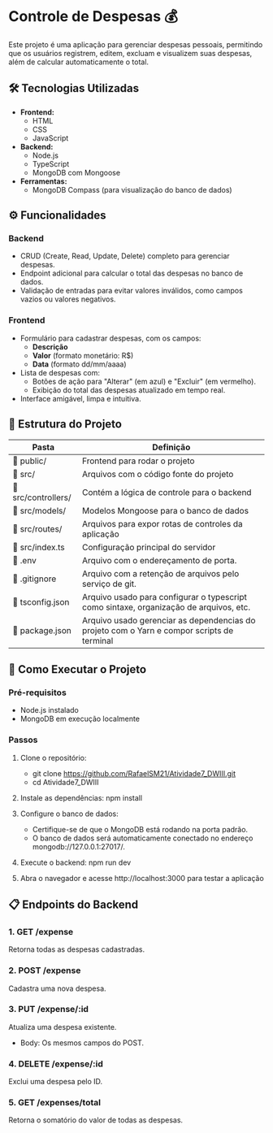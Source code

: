 # Controle de Despesas 💰

Este projeto é uma aplicação para gerenciar despesas pessoais, permitindo que os usuários registrem, editem, excluam e visualizem suas despesas, além de calcular automaticamente o total.

## 🛠️ Tecnologias Utilizadas
- **Frontend:**
  - HTML
  - CSS
  - JavaScript
- **Backend:**
  - Node.js
  - TypeScript
  - MongoDB com Mongoose
- **Ferramentas:**
  - MongoDB Compass (para visualização do banco de dados)

## ⚙️ Funcionalidades
### Backend
- CRUD (Create, Read, Update, Delete) completo para gerenciar despesas.
- Endpoint adicional para calcular o total das despesas no banco de dados.
- Validação de entradas para evitar valores inválidos, como campos vazios ou valores negativos.

### Frontend
- Formulário para cadastrar despesas, com os campos:
  - **Descrição**
  - **Valor** (formato monetário: R$)
  - **Data** (formato dd/mm/aaaa)
- Lista de despesas com:
  - Botões de ação para "Alterar" (em azul) e "Excluir" (em vermelho).
  - Exibição do total das despesas atualizado em tempo real.
- Interface amigável, limpa e intuitiva.

## 📁 Estrutura do Projeto
| Pasta                    | Definição                                                                                  |
| ------------------------ | ------------------------------------------------------------------------------------------ |
| 📁 public/                   | Frontend para rodar o projeto                                                 |
| 📁 src/                   | Arquivos com o código fonte do projeto                                                     |
| 📁 src/controllers/        | Contém a lógica de controle para o backend                                            |
| 📁 src/models/             | Modelos Mongoose para o banco de dados                                     |
| 📁 src/routes/            | Arquivos para expor rotas de controles da aplicação                                        |
| 📁 src/index.ts               | Configuração principal do servidor     |
| 📄 .env          | Arquivo com o endereçamento de porta.     |
| 📄 .gitignore          | Arquivo com a retenção de arquivos pelo serviço de git.     |
| 📄 tsconfig.json          | Arquivo usado para configurar o typescript como sintaxe, organização de arquivos, etc.     |
| 📄 package.json           | Arquivo usado gerenciar as dependencias do projeto com o Yarn e compor scripts de terminal |

## 🚀 Como Executar o Projeto
### Pré-requisitos
- Node.js instalado
- MongoDB em execução localmente

### Passos
1. Clone o repositório:
   - git clone https://github.com/RafaelSM21/Atividade7_DWIII.git
   - cd Atividade7_DWIII

2. Instale as dependências:
   npm install

3. Configure o banco de dados:
   - Certifique-se de que o MongoDB está rodando na porta padrão.
   - O banco de dados será automaticamente conectado no endereço mongodb://127.0.0.1:27017/.

4. Execute o backend:
   npm run dev

5. Abra o navegador e acesse http://localhost:3000 para testar a aplicação

## 📋 Endpoints do Backend
### 1. GET /expense
Retorna todas as despesas cadastradas.

### 2. POST /expense
Cadastra uma nova despesa.

### 3. PUT /expense/:id
Atualiza uma despesa existente.
- Body: Os mesmos campos do POST.

### 4. DELETE /expense/:id
Exclui uma despesa pelo ID.

### 5. GET /expenses/total
Retorna o somatório do valor de todas as despesas.
